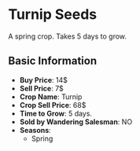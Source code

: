 # Turnip Seeds

A spring crop. Takes 5 days to grow.

## Basic Information

- **Buy Price**: 14$
- **Sell Price**: 7$
- **Crop Name**: Turnip
- **Crop Sell Price**: 68$
- **Time to Grow**: 5 days.
- **Sold by Wandering Salesman**: NO
- **Seasons**:
  - Spring